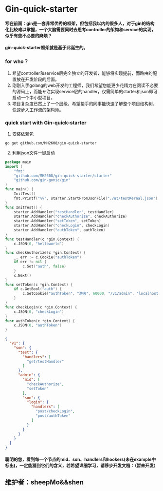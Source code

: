 # Gin-quick-starter
#### 写在前面：gin是一套非常优秀的框架，但包括我以内的很多人，对于gin的结构化比较难以掌握，一个大脑需要同时去思考controller的架构和service的实现，似乎有些不必要的麻烦？
#### gin-quick-starter框架就是基于此诞生的。
### for who？
1. 希望controller和service层完全独立的开发者，能够将实现提前，而路由的配置放在开发阶段的后面。
2. 刚刚入手golang的web开发的工程师，我们希望您能更少花精力在阅读不必要的源码上，而能专注实现service层的handler，仅需简单的starter和json即可启动一个中小型项目。
3. 项目复杂度已然上了一个层级，希望接手的同事能快速了解整个项目结构树，快速步入工作流的架构师。
### quick start with Gin-quick-starter
1. 安装依赖包
``` shell
go get github.com/MH2608/gin-quick-starter
```
2. 利用json文件一键启动
```go
package main
import (
	"fmt"
	"github.com/MH2608/gin-quick-starter/starter"
	"github.com/gin-gonic/gin"
)
func main() {
	InitTest()
	fmt.Printf("%v", starter.StartFromJsonFile("./ut/testKernal.json").Routes())
}
func InitTest() {
	starter.AddHandler("testHandler", testHandler)
	starter.AddHandler("checkAuthorize", checkAuthorize)
	starter.AddHandler("setToken", setToken)
	starter.AddHandler("checkLogin", checkLogin)
	starter.AddHandler("authToken", authToken)
}
func testHandler(c *gin.Context) {
	c.JSON(0, "helloworld")
}
func checkAuthorize(c *gin.Context) {
	_, err := c.Cookie("authToken")
	if err != nil {
		c.Set("auth", false)
	}
	c.Next()
}
func setToken(c *gin.Context) {
	if c.GetBool("auth") {
		c.SetCookie("authToken", "游客", 60000, "/v1/admin", "localhost", false, false)
	}
}
func checkLogin(c *gin.Context) {
	c.JSON(0, "checkLogin")
}
func authToken(c *gin.Context) {
	c.JSON(0, "authToken")
}
```
```json
{
  "v1": {
    "son": {
      "test": {
        "handlers": [
          "get/testHandler"
        ]
      },
      "admin": {
        "mid": [
          "checkAuthorize",
          "setToken"
        ],
        "son": {
          "login": {
            "handlers": [
              "post/checkLogin",
              "post/authToken"
            ]
          }
        }
      }
    }
  }
}
```
#### 聪明的您，看到每一个节点的mid、son、handlers和hookers(未在example中标出)，一定能猜到它们的含义，若希望详细学习，请移步开发文档：（暂未开发）
## 维护者：sheepMo&&shen